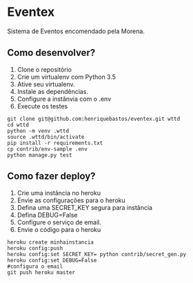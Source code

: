 # Eventex

Sistema de Eventos encomendado pela Morena.

## Como desenvolver?

1. Clone o repositório
2. Crie um virtualenv com Python 3.5
3. Ative seu virtualenv.
4. Instale as dependências.
5. Configure a instânvia com o .env
6. Execute os testes

``` console 
git clone git@github.com:henriquebastos/eventex.git wttd
cd wttd
python -m venv .wttd
source .wttd/bin/activate
pip install -r requirements.txt
cp contrib/env-sample .env
python manage.py test
```   

## Como fazer deploy?

1. Crie uma instância no heroku
2. Envie as configurações para o heroku
3. Defina uma SECRET_KEY segura para instância
4. Defina DEBUG=False
5. Configure o serviço de email.
6. Envie o código para o heroku

``` console
heroku create minhainstancia
heroku config:push
heroku config:set SECRET_KEY= python contrib/secret_gen.py
heroku config:set DEBUG=False
#configura o email
git push heroku master
```